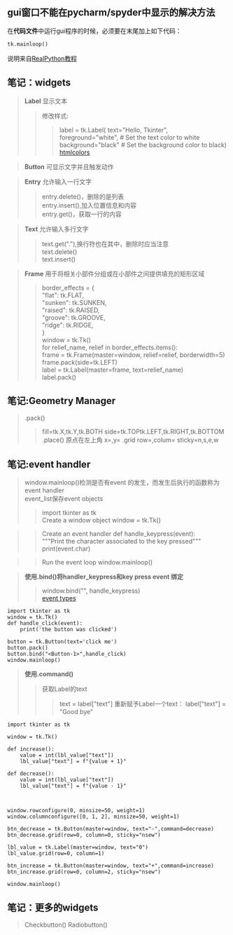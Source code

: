 ## gui窗口不能在pycharm/spyder中显示的解决方法

 在**代码文件**中运行gui程序的时候，必须要在末尾加上如下代码：
 

```python
tk.mainloop()
```
说明来自[RealPython教程](https://realpython.com/python-gui-tkinter/#building-your-first-python-gui-application-with-tkinter)

## 笔记：widgets

>**Label**	显示文本
>> 修改样式:  
>>>label = tk.Label(
>>>text="Hello, Tkinter",  
>>>foreground="white",  # Set the text color to white  
>>>background="black"  # Set the background color to black)
>>[htmlcolors](https://htmlcolorcodes.com/color-names/)


>**Button**	可显示文字并且触发动作


>**Entry**	允许输入一行文字
>>entry.delete()，删除的是列表  
>>entry.insert(),加入位置信息和内容  
>>entry.get()，获取一行的内容


>**Text**	允许输入多行文字
>>text.get("<line>.<char>"),换行符也在其中，删除时应当注意  
>>text.delete()    
>>text.insert()


>**Frame**	用于将相关小部件分组或在小部件之间提供填充的矩形区域  
>>border_effects = {  
>>"flat": tk.FLAT,  
>>"sunken": tk.SUNKEN,  
>>"raised": tk.RAISED,  
>>"groove": tk.GROOVE,  
>>"ridge": tk.RIDGE,  
>>}  
>>window = tk.Tk()  
>>for relief_name, relief in border_effects.items():  
>>frame = tk.Frame(master=window, relief=relief, borderwidth=5)  
>>frame.pack(side=tk.LEFT)  
>>label = tk.Label(master=frame, text=relief_name)  
>>label.pack()



## 笔记:Geometry Manager
>.pack()
>>fill=tk.X,tk.Y,tk.BOTH
>>side=tk.TOPtk.LEFT,tk.RIGHT,tk.BOTTOM
>.place()
>>原点在左上角
>>x=,y=
>.grid
>>row=,colum=
>>sticky=n,s,e,w

## 笔记:event handler
>window.mainloop()检测是否有event 的发生，而发生后执行的函数称为event handler  
>event_list保存event objects
>>import tkinter as tk  
>>Create a window object
>>window = tk.Tk()

>>Create an event handler
>>def handle_keypress(event):  
>>"""Print the character associated to the key pressed"""
 >>print(event.char)

>>Run the event loop
>>window.mainloop()


>**使用.bind()将handler_keypress和key press event 绑定**  
>>window.bind("<Key>", handle_keypress)  
>>[event types](https://web.archive.org/web/20190512164300/http://infohost.nmt.edu/tcc/help/pubs/tkinter/web/event-types.html)

    import tkinter as tk
    window = tk.Tk()
    def handle_click(event):
        print('the button was clicked')

    button = tk.Button(text='click me')
    button.pack()
    button.bind("<Button-1>",handle_click)
    window.mainloop()

>**使用.command()**
>>获取Label的text
>>>text = label["text"]
>>重新赋予Label一个text：
>>>label["text"] = "Good bye"
```
import tkinter as tk

window = tk.Tk()

def increase():
    value = int(lbl_value["text"])
    lbl_value["text"] = f"{value + 1}"

def decrease():
    value = int(lbl_value["text"])
    lbl_value["text"] = f"{value - 1}"



window.rowconfigure(0, minsize=50, weight=1)
window.columnconfigure([0, 1, 2], minsize=50, weight=1)

btn_decrease = tk.Button(master=window, text="-",command=decrease)
btn_decrease.grid(row=0, column=0, sticky="nsew")

lbl_value = tk.Label(master=window, text="0")
lbl_value.grid(row=0, column=1)

btn_increase = tk.Button(master=window, text="+",command=increase)
btn_increase.grid(row=0, column=2, sticky="nsew")

window.mainloop()
```

## 笔记：更多的widgets
>Checkbutton()
>Radiobutton()

 
